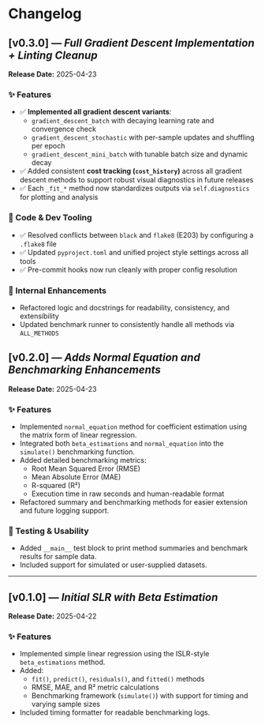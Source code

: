 # Changelog

## [v0.3.0] — _Full Gradient Descent Implementation + Linting Cleanup_

**Release Date:** 2025-04-23

### ✨ Features

- ✅ **Implemented all gradient descent variants**:
  - `gradient_descent_batch` with decaying learning rate and convergence check
  - `gradient_descent_stochastic` with per-sample updates and shuffling per epoch
  - `gradient_descent_mini_batch` with tunable batch size and dynamic decay
- ✅ Added consistent **cost tracking (`cost_history`)** across all gradient descent methods to support robust visual diagnostics in future releases
- ✅ Each `_fit_*` method now standardizes outputs via `self.diagnostics` for plotting and analysis

### 🧼 Code & Dev Tooling

- ✅ Resolved conflicts between `black` and `flake8` (E203) by configuring a `.flake8` file
- ✅ Updated `pyproject.toml` and unified project style settings across all tools
- ✅ Pre-commit hooks now run cleanly with proper config resolution

### 🧪 Internal Enhancements

- Refactored logic and docstrings for readability, consistency, and extensibility
- Updated benchmark runner to consistently handle all methods via `ALL_METHODS`

## [v0.2.0] — _Adds Normal Equation and Benchmarking Enhancements_

**Release Date:** 2025-04-23

### ✨ Features

- Implemented `normal_equation` method for coefficient estimation using the matrix form of linear regression.
- Integrated both `beta_estimations` and `normal_equation` into the `simulate()` benchmarking function.
- Added detailed benchmarking metrics:
  - Root Mean Squared Error (RMSE)
  - Mean Absolute Error (MAE)
  - R-squared (R²)
  - Execution time in raw seconds and human-readable format
- Refactored summary and benchmarking methods for easier extension and future logging support.

### 🧪 Testing & Usability

- Added `__main__` test block to print method summaries and benchmark results for sample data.
- Included support for simulated or user-supplied datasets.

---

## [v0.1.0] — _Initial SLR with Beta Estimation_

**Release Date:** 2025-04-22

### ✨ Features

- Implemented simple linear regression using the ISLR-style `beta_estimations` method.
- Added:
  - `fit()`, `predict()`, `residuals()`, and `fitted()` methods
  - RMSE, MAE, and R² metric calculations
  - Benchmarking framework (`simulate()`) with support for timing and varying sample sizes
- Included timing formatter for readable benchmarking logs.
